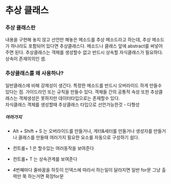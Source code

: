  # 추상 클래스   

 ### 추상 클래스란  
내용을 구현해 놓지 않고 선언만 해놓은 메소드를 추상 메소드라고 하는데,
추상 메소드가 하나라도 포함되어 있다면 추상클래스다.
메소드나 클래스 앞에 abstract를 써넣어주면 된다.
추상클래스는 객체를 생성할수 없고 반드시 상속할 자식클래스가 필요하다. 
상속이 존재의의인 셈.

 ### 추상클래스를 왜 사용하나?  
 일반클래스에 비해 강제성이 생긴다. 
특정한 메소드를 반드시 오버라이드 하게 만들수 있다는 점.
가이드라인 또는 규칙을 만들수 있다.  객체들 간의 공통적 속성
또한 추상클래스는 객체생성은 못하지만 데이터타입으로는 존재할수 있다.  
자식클래스 객체를 생성할때 추상클래스 타입으로 선언가능한것 - 다형성 





 ##### 여러가지

 - Alt + Shift + S 는 오버라이드를 만들거나, 게터&세터를 만들거나 생성자를 만들거나 
클래스를 만들때 여러가지 필요한 요소를 자동으로 구성하기 쉽다.  

 - 컨트롤+ 1 은 할수있는 여러동작을 보여준다   
  
 - 컨트롤+ T  는 상속관계를 보여준다 


 - 4번째마다 줄바꿈을 하듯이 인덱스에 따라서 하는일이 달라지면 일반 for문
그냥 출력만 쭉 하는거면 확장for문 
